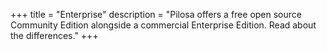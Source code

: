 +++
title = "Enterprise"
description = "Pilosa offers a free open source Community Edition alongside a commercial Enterprise Edition. Read about the differences."
+++
